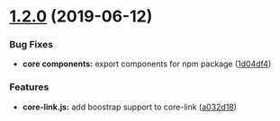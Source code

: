 # [1.2.0](https://github.com/ucsd-cse112/The-Ace-Project/compare/v1.1.0...v1.2.0) (2019-06-12)


### Bug Fixes

* **core components:** export components for npm package ([1d04df4](https://github.com/ucsd-cse112/The-Ace-Project/commit/1d04df4))


### Features

* **core-link.js:** add boostrap support to core-link ([a032d18](https://github.com/ucsd-cse112/The-Ace-Project/commit/a032d18))
